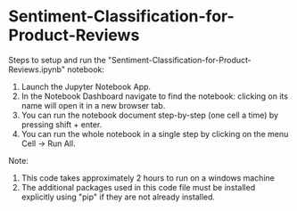 # Sentiment-Classification-for-Product-Reviews

Steps to setup and run the "Sentiment-Classification-for-Product-Reviews.ipynb" notebook:

1. Launch the Jupyter Notebook App.
2. In the Notebook Dashboard navigate to find the notebook: clicking on its name will open it in a new browser tab.
3. You can run the notebook document step-by-step (one cell a time) by pressing shift + enter.
4. You can run the whole notebook in a single step by clicking on the menu Cell -> Run All.

Note:
1. This code takes approximately 2 hours to run on a windows machine
2. The additional packages used in this code file must be installed explicitly using "pip" if they are not already installed.

